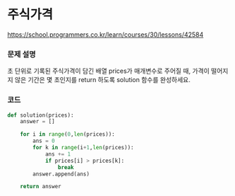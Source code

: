 # 주식가격
https://school.programmers.co.kr/learn/courses/30/lessons/42584

### 문제 설명
초 단위로 기록된 주식가격이 담긴 배열 prices가 매개변수로 주어질 때, 가격이 떨어지지 않은 기간은 몇 초인지를 return 하도록 solution 함수를 완성하세요.

### 코드
```python
def solution(prices):
    answer = []

    for i in range(0,len(prices)):
        ans = 0
        for k in range(i+1,len(prices)):
            ans += 1
            if prices[i] > prices[k]:
                break
        answer.append(ans)

    return answer
```
